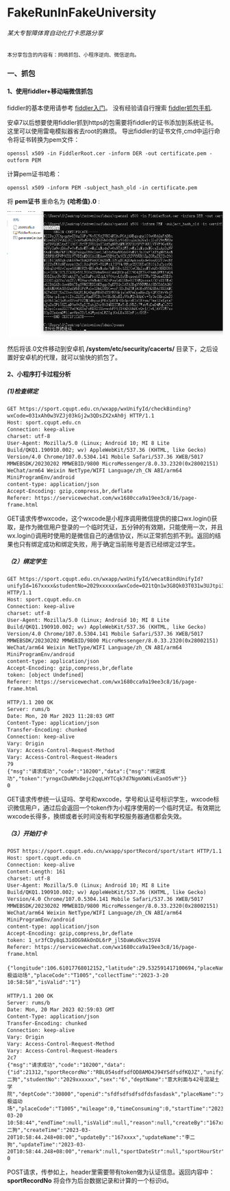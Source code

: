 # FakeRunInFakeUniversity

###### 某大专智障体育自动化打卡思路分享

    本分享包含的内容有：网络抓包、小程序逆向、微信逆向。

### 一、抓包

#### 1、使用fiddler+移动端微信抓包

fiddler的基本使用请参考 [fiddler入门](https://zhuanlan.zhihu.com/p/410150022)。
没有经验请自行搜索 [fiddler抓包手机](https://www.bing.com/search?q=fiddler%E6%8A%93%E5%8C%85%E6%89%8B%E6%9C%BA&qs=n&form=QBRE&sp=-1&lq=0&pq=fiddler%E6%8A%93%E5%8C%85%E6%89%8B%E6%9C%BA&sc=10-11&sk=&cvid=5960BB3CE07349CEA21F08A998BFF7B3&ghsh=0&ghacc=0&ghpl=).

安卓7以后想要使用fiddler抓到https的包需要将fiddler的证书添加到系统证书。这里可以使用雷电模拟器省去root的麻烦。
导出fiddler的证书文件,cmd中运行命令将证书转换为pem文件：

```shell
openssl x509 -in FiddlerRoot.cer -inform DER -out certificate.pem -outform PEM
```
计算pem证书哈希：
```shell
openssl x509 -inform PEM -subject_hash_old -in certificate.pem
```
将 **pem证书** 重命名为 **{哈希值}.0** :

![图片](/pic/抓包/1.png "将pem文件重命名为.0文件")

然后将该.0文件移动到安卓机 **/system/etc/security/cacerts/** 目录下，之后设置好安卓机的代理，就可以愉快的抓包了。


#### 2、小程序打卡过程分析

##### (1)检查绑定
```http
GET https://sport.cqupt.edu.cn/wxapp/wxUnifyId/checkBinding?wxCode=031xAh0w3VZJj03kGj2w3QDsZX2xAh0j HTTP/1.1
Host: sport.cqupt.edu.cn
Connection: keep-alive
charset: utf-8
User-Agent: Mozilla/5.0 (Linux; Android 10; MI 8 Lite Build/QKQ1.190910.002; wv) AppleWebKit/537.36 (KHTML, like Gecko) Version/4.0 Chrome/107.0.5304.141 Mobile Safari/537.36 XWEB/5017 MMWEBSDK/20230202 MMWEBID/9800 MicroMessenger/8.0.33.2320(0x28002151) WeChat/arm64 Weixin NetType/WIFI Language/zh_CN ABI/arm64 MiniProgramEnv/android
content-type: application/json
Accept-Encoding: gzip,compress,br,deflate
Referer: https://servicewechat.com/wx1680cca9a19ee3c8/16/page-frame.html
```

GET请求传参wxcode，这个wxcode是小程序调用微信提供的接口wx.login()获取，是作为微信用户登录的一个临时凭证，五分钟的有效期，只能使用一次，并且wx.login()调用时使用的是微信自己的通信协议，所以正常抓包抓不到。返回的结果也只有绑定成功和绑定失败，用于确定当前账号是否已经绑定过学生。

##### （2）绑定学生
```http
GET https://sport.cqupt.edu.cn/wxapp/wxUnifyId/wecatBindUnifyId?unifyId=167xxxx&studentNo=2029xxxxxx&wxCode=021tQn1w3G8Qk03T031w3UJtpi3tQn12 HTTP/1.1
Host: sport.cqupt.edu.cn
Connection: keep-alive
charset: utf-8
User-Agent: Mozilla/5.0 (Linux; Android 10; MI 8 Lite Build/QKQ1.190910.002; wv) AppleWebKit/537.36 (KHTML, like Gecko) Version/4.0 Chrome/107.0.5304.141 Mobile Safari/537.36 XWEB/5017 MMWEBSDK/20230202 MMWEBID/9800 MicroMessenger/8.0.33.2320(0x28002151) WeChat/arm64 Weixin NetType/WIFI Language/zh_CN ABI/arm64 MiniProgramEnv/android
content-type: application/json
Accept-Encoding: gzip,compress,br,deflate
token: [object Undefined]
Referer: https://servicewechat.com/wx1680cca9a19ee3c8/16/page-frame.html

HTTP/1.1 200 OK
Server: rums/b
Date: Mon, 20 Mar 2023 11:28:03 GMT
Content-Type: application/json
Transfer-Encoding: chunked
Connection: keep-alive
Vary: Origin
Vary: Access-Control-Request-Method
Vary: Access-Control-Request-Headers
79
{"msg":"请求成功","code":"10200","data":{"msg":"绑定成功","token":"yrngxCDuNMxBejc2qqLHYTCqk7d7NgmXWNivEanO5vM"}}
0
```

GET请求传参统一认证吗、学号和wxcode，学号和认证号标识学生，wxcode标识微信用户，通过后会返回一个token作为小程序使用的一个临时凭证。有效期比wxcode长得多，换绑或者长时间没有和学校服务器通信都会失效。

##### （3）开始打卡

```http
POST https://sport.cqupt.edu.cn/wxapp/sportRecord/sport/start HTTP/1.1
Host: sport.cqupt.edu.cn
Connection: keep-alive
Content-Length: 161
charset: utf-8
User-Agent: Mozilla/5.0 (Linux; Android 10; MI 8 Lite Build/QKQ1.190910.002; wv) AppleWebKit/537.36 (KHTML, like Gecko) Version/4.0 Chrome/107.0.5304.141 Mobile Safari/537.36 XWEB/5017 MMWEBSDK/20230202 MMWEBID/9800 MicroMessenger/8.0.33.2320(0x28002151) WeChat/arm64 Weixin NetType/WIFI Language/zh_CN ABI/arm64 MiniProgramEnv/android
content-type: application/json
Accept-Encoding: gzip,compress,br,deflate
token: 1_sr3fCDy8qL31dOG9AkOnDL6rP_jl5DaWuOkvc3SV4
Referer: https://servicewechat.com/wx1680cca9a19ee3c8/16/page-frame.html

{"longitude":106.61017768012152,"latitude":29.532591417100694,"placeName":"太极运动场","placeCode":"T1005","collectTime":"2023-3-20 10:58:58","isValid":"1"}

HTTP/1.1 200 OK
Server: rums/b
Date: Mon, 20 Mar 2023 02:59:03 GMT
Content-Type: application/json
Transfer-Encoding: chunked
Connection: keep-alive
Vary: Origin
Vary: Access-Control-Request-Method
Vary: Access-Control-Request-Headers
2c7
{"msg":"请求成功","code":"10200","data":{"id":21312,"sportRecordNo":"RBL054sdfsdfOD8AMO4J94YSdfsdfKQJZ","unifyId":"167xxxx","studentName":"李二狗","studentNo":"2029xxxxxx","sex":"6","deptName":"意大利面与42号混凝土学院","deptCode":"30800","openid":"sfdfsdfsdfsdfdsfasdask","placeName":"太极运动场","placeCode":"T1005","mileage":0,"timeConsuming":0,"startTime":"2023-03-20 10:58:44","endTime":null,"isValid":null,"reason":null,"createBy":"167xxxx","createName":"李二狗","createTime":"2023-03-20T10:58:44.248+08:00","updateBy":"167xxxx","updateName":"李二狗","updateTime":"2023-03-20T10:58:44.248+08:00","remark":null,"sportDateStr":null,"sportHourStr":null,"reasonLabel":null}}
0
```
POST请求，传参如上，header里需要带有token做为认证信息。返回内容中：**sportRecordNo** 将会作为后台数据记录和计算的一个标识id。
